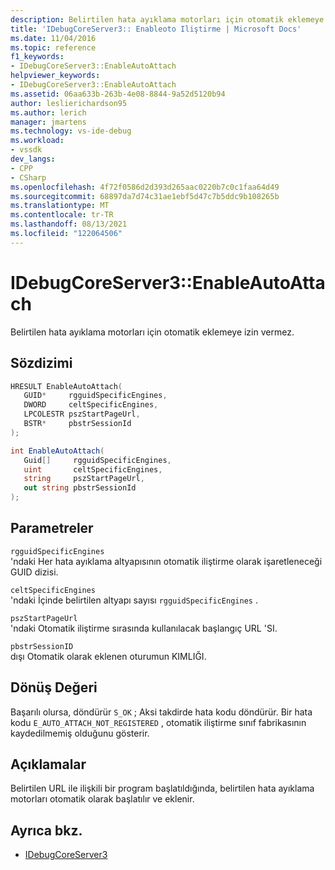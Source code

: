 ```yaml
---
description: Belirtilen hata ayıklama motorları için otomatik eklemeye izin vermez.
title: 'IDebugCoreServer3:: Enableoto Iliştirme | Microsoft Docs'
ms.date: 11/04/2016
ms.topic: reference
f1_keywords:
- IDebugCoreServer3::EnableAutoAttach
helpviewer_keywords:
- IDebugCoreServer3::EnableAutoAttach
ms.assetid: 06aa633b-263b-4e08-8844-9a52d5120b94
author: leslierichardson95
ms.author: lerich
manager: jmartens
ms.technology: vs-ide-debug
ms.workload:
- vssdk
dev_langs:
- CPP
- CSharp
ms.openlocfilehash: 4f72f0586d2d393d265aac0220b7c0c1faa64d49
ms.sourcegitcommit: 68897da7d74c31ae1ebf5d47c7b5ddc9b108265b
ms.translationtype: MT
ms.contentlocale: tr-TR
ms.lasthandoff: 08/13/2021
ms.locfileid: "122064506"
---
```

# <a name="idebugcoreserver3enableautoattach"></a>IDebugCoreServer3::EnableAutoAttach
Belirtilen hata ayıklama motorları için otomatik eklemeye izin vermez.

## <a name="syntax"></a>Sözdizimi

```cpp
HRESULT EnableAutoAttach(
   GUID*     rgguidSpecificEngines,
   DWORD     celtSpecificEngines,
   LPCOLESTR pszStartPageUrl,
   BSTR*     pbstrSessionId
);
```

```csharp
int EnableAutoAttach(
   Guid[]     rgguidSpecificEngines,
   uint       celtSpecificEngines,
   string     pszStartPageUrl,
   out string pbstrSessionId
);
```

## <a name="parameters"></a>Parametreler
`rgguidSpecificEngines`\
'ndaki Her hata ayıklama altyapısının otomatik iliştirme olarak işaretleneceği GUID dizisi.

`celtSpecificEngines`\
'ndaki İçinde belirtilen altyapı sayısı `rgguidSpecificEngines` .

`pszStartPageUrl`\
'ndaki Otomatik iliştirme sırasında kullanılacak başlangıç URL 'SI.

`pbstrSessionID`\
dışı Otomatik olarak eklenen oturumun KIMLIĞI.

## <a name="return-value"></a>Dönüş Değeri
 Başarılı olursa, döndürür `S_OK` ; Aksi takdirde hata kodu döndürür. Bir hata kodu `E_AUTO_ATTACH_NOT_REGISTERED` , otomatik iliştirme sınıf fabrikasının kaydedilmemiş olduğunu gösterir.

## <a name="remarks"></a>Açıklamalar
 Belirtilen URL ile ilişkili bir program başlatıldığında, belirtilen hata ayıklama motorları otomatik olarak başlatılır ve eklenir.

## <a name="see-also"></a>Ayrıca bkz.
- [IDebugCoreServer3](../../../extensibility/debugger/reference/idebugcoreserver3.md)
